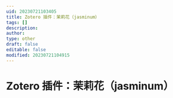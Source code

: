 ```yaml
---
uid: 20230721103405
title: Zotero 插件：茉莉花（jasminum）
tags: []
description: 
author: 
type: other
draft: false
editable: false
modified: 20230721104915
---
```


# Zotero 插件：茉莉花（jasminum）